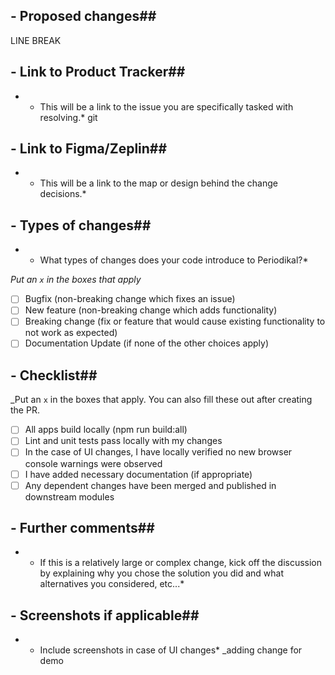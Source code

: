 ## - Proposed changes##
LINE BREAK

## - Link to Product Tracker##
* - This will be a link to the issue you are specifically tasked with resolving.*
git
## - Link to Figma/Zeplin##

* - This will be a link to the map or design behind the change decisions.*

## - Types of changes##

* - What types of changes does your code introduce to Periodikal?*

_Put an `x` in the boxes that apply_

- [ ] Bugfix (non-breaking change which fixes an issue)
- [ ] New feature (non-breaking change which adds functionality)
- [ ] Breaking change (fix or feature that would cause existing functionality to not work as expected)
- [ ] Documentation Update (if none of the other choices apply)

## - Checklist##

_Put an `x` in the boxes that apply. You can also fill these out after creating the PR.

- [ ] All apps build locally (npm run build:all)
- [ ] Lint and unit tests pass locally with my changes
- [ ] In the case of UI changes, I have locally verified no new browser console warnings were observed
- [ ] I have added necessary documentation (if appropriate)
- [ ] Any dependent changes have been merged and published in downstream modules

## - Further comments##

* - If this is a relatively large or complex change, kick off the discussion by explaining why you chose the solution you did and what alternatives you considered, etc...*

## - Screenshots if applicable##

* - Include screenshots in case of UI changes*
_adding change for demo
